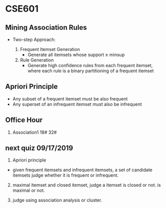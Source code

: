 # CSE601


## Mining Association Rules

- Two-step Approach:

   1. Frequent Itemset Generation 
      - Generate all itemsets whose support ≥ minsup
   2. Rule Generation
      - Generate high confidence rules from each frequent itemset, where each rule is a binary partitioning of a frequent itemset
      
      
## Apriori Principle

- Any subset of a frequent itemset must be also frequent
- Any superset of an infrequent itemset must also be infrequent







## Office Hour

1. Association1  18#  32#




## next quiz 09/17/2019


1. Apriori principle
    
    
 -  given frequent itemsets and infrequent itemsets, a set of candidate itemsets judge whether it is frequent or infrequent.
 
 
2. maximal itemset and closed itemset,   judge a itemset is closed or not.  is maximal or not.



3. judge using association analysis or cluster.
